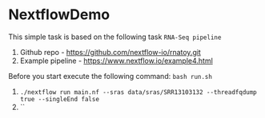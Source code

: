 # NextflowDemo

This simple task is based on the following task `RNA-Seq pipeline`
1. Github repo - https://github.com/nextflow-io/rnatoy.git
2. Example pipeline - https://www.nextflow.io/example4.html

Before you start execute the following command:
`bash run.sh`


1. `./nextflow run main.nf --sras data/sras/SRR13103132 --threadfqdump true --singleEnd false`
2. ``